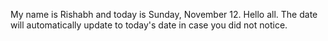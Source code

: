 My name is Rishabh and today is Sunday, November 12. Hello all. The date will automatically update to today's date in case you did not notice.
